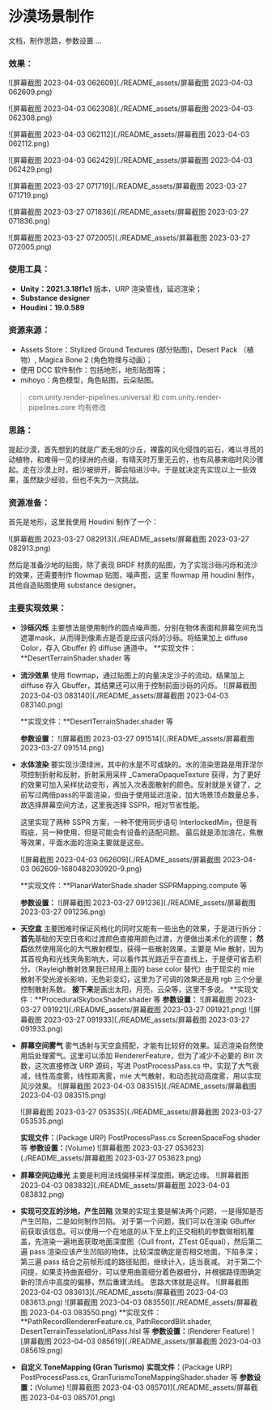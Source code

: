 # 沙漠场景制作

文档，制作思路，参数设置 ...

### 效果：

![屏幕截图 2023-04-03 062609](./README_assets/屏幕截图 2023-04-03 062609.png)

![屏幕截图 2023-04-03 062308](./README_assets/屏幕截图 2023-04-03 062308.png)

![屏幕截图 2023-04-03 062112](./README_assets/屏幕截图 2023-04-03 062112.png)

![屏幕截图 2023-04-03 062429](./README_assets/屏幕截图 2023-04-03 062429.png)

![屏幕截图 2023-03-27 071719](./README_assets/屏幕截图 2023-03-27 071719.png)

![屏幕截图 2023-03-27 071836](./README_assets/屏幕截图 2023-03-27 071836.png)

![屏幕截图 2023-03-27 072005](./README_assets/屏幕截图 2023-03-27 072005.png)



### 使用工具：

- **Unity：2021.3.18f1c1** 版本，URP 渲染管线，延迟渲染；
- **Substance designer** 
- **Houdini：19.0.589**

### 资源来源：

- Assets Store：Stylized Ground Textures (部分贴图)，Desert Pack （植物）,
                            Magica Bone 2 (角色物理与动画)；
- 使用 DCC 软件制作：包括地形，地形贴图等；
- mihoyo：角色模型，角色贴图，云朵贴图。

> com.unity.render-pipelines.universal 和 com.unity.render-pipelines.core 均有修改

### 思路：

提起沙漠，首先想到的就是广袤无垠的沙丘，裸露的风化侵蚀的岩石，难以寻觅的动植物，和难得一见的绿洲的点缀，有晴天时万里无云的，也有风暴来临时风沙骤起。走在沙漠上时，细沙被排开，脚会陷进沙中。于是就决定先实现以上一些效果，虽然缺少经验，但也不失为一次挑战。

### 资源准备：

首先是地形，这里我使用 Houdini 制作了一个：

![屏幕截图 2023-03-27 082913](./README_assets/屏幕截图 2023-03-27 082913.png)

然后是准备沙地的贴图，除了表现 BRDF 材质的贴图，为了实现沙砾闪烁和流沙的效果，还需要制作 flowmap 贴图，噪声图，这里  flowmap 用 houdini 制作，其他自造贴图使用 substance designer。



### 主要实现效果：

- **沙砾闪烁**
  主要想法是使用制作的圆点噪声图，分别在物体表面和屏幕空间充当遮罩mask，从而得到像素点是否是应该闪烁的沙砾。将结果加上 diffuse Color，存入 Gbuffer 的 diffuse 通道中。
  **实现文件：**DesertTerrainShader.shader 等

- **流沙效果**
  使用 flowmap，通过贴图上的向量决定沙子的流动。结果加上 diffuse 存入 Gbuffer，其结果还可以用于控制前面沙砾的闪烁。
  ![屏幕截图 2023-04-03 083140](./README_assets/屏幕截图 2023-04-03 083140.png)

  **实现文件：**DesertTerrainShader.shader 等

  **参数设置：**
  ![屏幕截图 2023-03-27 091514](./README_assets/屏幕截图 2023-03-27 091514.png)

  

- **水体渲染**
  要实现沙漠绿洲，其中的水是不可或缺的。水的渲染思路是用菲涅尔项控制折射和反射，折射采用采样 _CameraOpaqueTexture 获得，为了更好 的效果可加入采样扰动变形，再加入次表面散射的颜色。反射就是关键了，之前写过两倍pass的平面渲染，但由于使用延迟渲染，加大场景顶点数量总多，故选择屏幕空间方法，这里我选择 SSPR，相对节省性能。

  
  这里实现了两种 SSPR 方案，一种不使用同步语句 InterlockedMin，但是有瑕疵，另一种使用，但是可能会有设备的适配问题。
  最后就是添加浪花，焦散等效果，平面水面的渲染主要就是这些。

  ![屏幕截图 2023-04-03 062609](./README_assets/屏幕截图 2023-04-03 062609-1680482030920-9.png)
  
  **实现文件：**PlanarWaterShade.shader  SSPRMapping.compute  等
  
  **参数设置：**
  ![屏幕截图 2023-03-27 091236](./README_assets/屏幕截图 2023-03-27 091236.png)
  
  
  
- **天空盒**
  主要困难时保证风格化的同时又能有一些出色的效果，于是进行拆分：
  **首先**基础的天空日夜和过渡颜色直接用颜色过渡，方便做出美术化的调整；
  **然后**依然使用简化的大气散射模型，获得一些散射效果，主要是 Mie 散射，因为其首视角和光线夹角影响大，可以看作其光路近乎在直线上，于是便可省去积分。（Rayleigh散射效果我已经用上面的 base color 替代）由于现实的 mie 散射不受光波长影响，无色彩变幻，这里为了可调的效果还是用 rgb 三个分量控制散射系数。
  **接下来**是画出太阳，月亮，云朵等，这里不多说。
  **实现文件：**ProceduralSkyboxShader.shader  等
  **参数设置：**
  ![屏幕截图 2023-03-27 091921](./README_assets/屏幕截图 2023-03-27 091921.png)
  ![屏幕截图 2023-03-27 091933](./README_assets/屏幕截图 2023-03-27 091933.png)

- **屏幕空间雾气**
  雾气透射与天空盒搭配，才能有比较好的效果。延迟渲染自然使用后处理雾气。这里可以添加 RendererFeature，但为了减少不必要的 Blit 次数，这次直接修改 URP 源码，写进 PostProcessPass.cs 中。实现了大气衰减，线性高度雾，线性距离雾，mie 大气散射，和动态扰动高度雾，用以实现风沙效果。
  ![屏幕截图 2023-04-03 083515](./README_assets/屏幕截图 2023-04-03 083515.png)
  
  ![屏幕截图 2023-03-27 053535](./README_assets/屏幕截图 2023-03-27 053535.png)
  
  **实现文件：**(Package URP) PostProcessPass.cs ScreenSpaceFog.shader 等
  **参数设置：**(Volume)
  ![屏幕截图 2023-03-27 053623](./README_assets/屏幕截图 2023-03-27 053623.png)
  
- **屏幕空间边缘光**
  主要是利用法线偏移采样深度图，确定边缘。
  ![屏幕截图 2023-04-03 083832](./README_assets/屏幕截图 2023-04-03 083832.png)
  
- **实现可交互的沙地，产生凹陷**
  效果的实现主要是解决两个问题，一是得知是否产生凹陷，二是如何制作凹陷。
  对于第一个问题，我们可以在渲染 GBuffer 前获取该信息。可以使用一个在地底的从下至上的正交相机的参数做相机覆盖，先渲染一遍地面获取地面深度图（Cull front，ZTest GEqual），然后第二遍 pass 渲染应该产生凹陷的物体，比较深度确定是否相交地面，下陷多深；第三遍 pass 结合之前帧形成的路径贴图，继续计入，适当衰减。
  对于第二个问提，如果支持曲面细分，可以使用曲面细分着色器细分，并根据路径图确定新的顶点中高度的偏移，然后重建法线。
  思路大体就是这样。
  ![屏幕截图 2023-04-03 083613](./README_assets/屏幕截图 2023-04-03 083613.png)
  ![屏幕截图 2023-04-03 083550](./README_assets/屏幕截图 2023-04-03 083550.png)
  **实现文件：**PathRecordRendererFeature.cs,  PathRecordBlit.shader, DesertTerrainTesselationLitPass.hlsl 等
  **参数设置：**(Renderer Feature)
  ![屏幕截图 2023-04-03 085619](./README_assets/屏幕截图 2023-04-03 085619.png)

- **自定义 ToneMapping (Gran Turismo)**
  **实现文件：**(Package URP) 
  PostProcessPass.cs, GranTurismoToneMappingShader.shader 等
  **参数设置：**(Volume)
  ![屏幕截图 2023-04-03 085701](./README_assets/屏幕截图 2023-04-03 085701.png)

